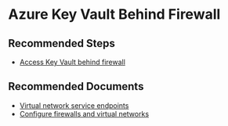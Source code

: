 <properties
	pageTitle="Azure Key Vault Behind Firewall"
	description="Azure Key Vault Behind Firewall"
	service="Microsoft.Keyvault"
	resource="vaults"
	authors="jlichwa"
	ms.author="jalichwa"
	displayOrder="9"
	selfHelpType="generic"
	supportTopicIds="32596879"
	resourceTags="optional"
	productPesIds="15657"
	cloudEnvironments="blackForest, fairfax, public, MoonCake"
	articleId="keyvault-keyvaultfirewall"
	ownershipId="AzureKeyVault_KeyVault"
/>

# Azure Key Vault Behind Firewall

## **Recommended Steps**

* [Access Key Vault behind firewall](https://docs.microsoft.com/azure/key-vault/key-vault-access-behind-firewall)

## **Recommended Documents**

* [Virtual network service endpoints](https://docs.microsoft.com/azure/key-vault/key-vault-overview-vnet-service-endpoints)<br>
* [Configure firewalls and virtual networks](https://docs.microsoft.com/azure/key-vault/key-vault-network-security)<br>
